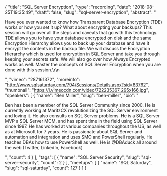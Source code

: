 {
  "title": "SQL Server Encryption",
  "type": "recording",
  "date": "2018-08-25T19:35:49",
  "draft": false,
  "slug": "sql-server-encryption",
  "abstract": "<p>Have you ever wanted to know how Transparent Database Encryption (TDE) works or how you set it up? What about encrypting your backups? This session will go over all the steps and caveats that go with this technology. TDE allows you to have your database encrypted on disk and the same Encryption Hierarchy allows you to back up your database and have it encrypt the contents in the backup file.  We will discuss the Encryption Hierarchy which is used for encryption in SQL Server and take you through keeping your secrets safe. We will also go over how Always Encrypted works as well. Master the concepts of SQL Server Encryption when you are done with this session.\r\n</p>",
  "vimeo": "287161372",
  "moreinfo": "http://www.sqlsaturday.com/794/Sessions/Details.aspx?sid=83762",
  "thumbnail": "https://i.vimeocdn.com/video/722235367_295x166.jpg",
  "speakers": [
    {
      "name": "Ben Miller",
      "slug": "ben-miller",
      "bio": "<p>Ben has been a member of the SQL Server Community since 2000. He is currently working at MaritzCX revolutionizing the SQL Server environment and loving it. He also consults on SQL Server problems.  He is a SQL Server MVP a SQL Server MCM, and has spent time in the field using SQL Server since 1997. He has worked at various companies throughout the US, as well as at Microsoft for 7 years. He is passionate about SQL Server and automation and integration and uses SMO and PowerShell regularly. He teaches DBAs how to use PowerShell as well. He is @DBAduck all around the web (Twitter, LinkedIn, Facebook)</p>",
      "count": 4
    }
  ],
  "tags": [
    {
      "name": "SQL Server Security",
      "slug": "sql-server-security",
      "count": 2
    }
  ],
  "meetups": [
    {
      "name": "SQL Saturday",
      "slug": "sql-saturday",
      "count": 127
    }
  ]
}